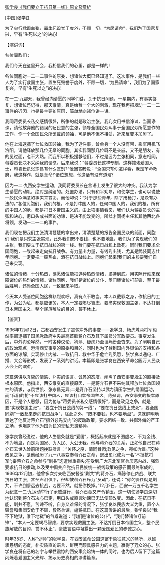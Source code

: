 [张学良《我们要立于抗日第一线》原文及赏析](https://www.vrrw.net/wx/14709.html)

[中国]张学良

为了实行救国主张，置生死毁誉于度外，不顾一切，“为民请命”，我们为了国家复兴，早有“生死以之”的决心!

【演讲词】

各位同胞们：

我们今天在这里开会，我相信我们的心里，都是一样的!

各位同胞对一二一二事件的原委，想诸位大概已经知道了。这次事件，是我们一些人为了实行救国主张，置生死毁誉于度外，不顾一切，“为民请命”，我们为了国家复兴，早有“生死以之”的决心!

在一二·九那天，我曾经向请愿的同学们讲，关于抗日问题，一星期内，有事实答复，想诸位还记得，那天事情，真是给我一个大的刺激，现在我再把发动一二一二事件的近因，也是最主要的原因，简单地向诸位讲一讲。

我同蒋委员长私交感情很好，所争的就是政治主张，我几次用书信诤谏，当面诤谏，请他放弃他的错误的反民意的主张，领导全国民众从事于全国民众所愿意作的工作，作一个全国民众所爱戴的领袖，可是他不但不接受，近来反变本加厉了。

他在上海逮捕了七位救国领袖，我为了这件事，曾单身一个人没有带，乘军用机飞洛阳，请他释放那几位无辜的同胞。其实我同那几位既不是亲戚，又不是朋友，有的见过面，也不大熟。而我所以积极援救他们，不过是因为主张相同，意志相同，蒋委员长决不采纳我的请求。后来我说：“蒋委员长这样专制，这样摧残爱国人士，和袁世凯张宗昌有什么区别?”他回答我说：“全国只有你这样看，我是革命政府，我这样作，就是革命!”诸位想想，他这话有没有道理?

因为一二·九西安学生运动，我同蒋委员长在言语上发生了很大的冲突。我认为学生请愿的动机，绝对是纯洁的。处置办法，只有和平劝导，和使学生，也可以说使一般民众满意的事实来答复。而他却说：“对于那些青年，除了用枪打，是没有办法的。”各位同胞们，我们的枪，不是打中国人的，任何中国人的，我们的枪，所有的中国人的枪，都是打日本帝国主义的。由上项事情看来，我们认为蒋委员长的主张和决心，用口头或书面的劝谏，是决不能改变的，所以才同杨主任和其他西北各将领，发动一二一二的事件。

我们现在把我们主张清清楚楚的拿出来，清清楚楚的报告全国民众的前面，同胞们!我们是只求主张实现，此外我们既不要钱，也不要地盘，我们为了实现我们的主张，我们要立于抗日战线的第一线。我们要在抗日战线上效死。同时我们要求全国同胞，一致起来走向抗日战争。有力量出力量，有钱的出钱，尤其是武装同志壮年同胞。一定要把一腔热血，洒在抗日战线上。同胞们起来!我们的主张要我们自己来实现。

诸位的情绪，十分热烈，深愿诸位能把这种热烈情绪，坚持到底。用实际行动来保障诸位的热烈的情绪。诸位同胞，我们是诸位的公仆，我们替诸位打前锋，至于最后胜利，还赖全国人民，一致起来争取。

今天本人受诸位同胞这样热烈欢呼，真有点不敢当，本人以戴罪之身，作抗日的工作，为公为私，都是应该的，本人一定要竭尽智虑，要求实现救国主张，不达打倒日本帝国主义，整个民族解放的目的，誓不休止。



【鉴赏】

1936年12月12日，古都西安发生了震惊中外的事变——张学良、杨虎城两将军毅然率部逮捕了国民党政府中央最高首脑蒋介石及其下属部分军政要员。事变发生后，中外舆论哗然，一时各种议论、猜测、疑虑乃至误解纷至沓来。为了阐明自己的政治观点，澄清西安事变的原委和目的，同时也为了得到国内外舆论的支持和各方面的谅解，实现停止内战、一致抗日、救中华于危亡的夙愿，张学良以通电、广播、大会等形式，发表了一系列的讲话。本篇即是张学良在西安革命公园万人民众大会上的演讲。

这篇演讲以真挚的情感、朴实的语言、诚恳的态度，阐明了西安事变发生的直接及根本原因。他指出，西安事变的直接原因，一是蒋介石拒不采纳其释放七位救国领袖的请求，与袁世凯、张宗昌无异;二是蒋介石坚持以武力镇压学生的爱国运动，而“我们的枪”不应该打中国人，应该打日本帝国主义。他强调，西安事变的根本原因，不是个人恩怨，因为他与“蒋委员长私交感情很好”，而是政见之争，就是要“实现救国主张”，“要立于抗日战线的第一线”，“要在抗日战线上效死”，要全国同胞“一致起来走向抗日战争”，除此之外，“既不要钱，也不要地盘”。这就鲜明地表达了他反对蒋介石“攘外必先安内”的反动政策，要求团结一致、共御外侮的严正立场，也坦露了他为国为民的无私无畏精神。

张学良曾经说过，他的人生信条就是“爱国”，概括起来就是不图虚名、不为金钱、不为地盘，而是为国家、为人民、大公无我。他与蒋介石的关系，正如他自己在蒋介石去世入殓前所题挽联所言：“关怀之殷，情同骨肉;政见之争，宛如仇雠。”这种政见之争，是他经历了九一八事变奉蒋介石之命，退出东北成为一名“不抵抗将军”;奉蒋介石之命参与“剿共”迭遭惨重损失;在受到广大东北军官兵厌恶内战、强烈要求抗日的推动;以及受中国共产党抗日民族统一战线政策的感召而最终形成的。1936年12月初，他曾多次对亲临西安督战“剿共”的蒋介石，痛陈停止内战、联共抗日的主张，甚至声泪俱下，但却被蒋介石斥为“反动”，还说：“你的责任就是剿共，不许到绥远去抗战，若要不然，就把你换掉。”12月9日，西安一万五千名学生为纪念一二·九运动举行了示威游行，蒋介石竟又严令镇压，这一切使张学良深切地认识到蒋介石决心已定，用口头或直言劝谏已无法使其改变。因此，在抗日不能，剿共不愿，苦谏不听，自身又难保的情况下，张学良以民族大义为重，置个人毁誉和集团安危于不顾，毅然兵谏，逼蒋抗日。在这篇演讲的最后，张学良以“我不下地狱，谁下地狱”的气概说道：“我们是诸位的公仆”，“我们替诸位打前锋”，“本人一定要竭尽智虑，要求实现救国主张，不达打倒日本帝国主义，整个民族解放的目的，誓不休止”。豪放言语中坦露出一颗爱国爱民的赤诚之心。

时年35岁、人称“少帅”的张学良，在西安革命公园这富于象征意义的场所，以诚挚恳切的态度，朴实质直的语言，鲜明而颇具感召力的主题，赢得了万众的心。张学良在将自己的名字与举世震惊的西安事变熔铸一体的同时，也为后人留下了这篇闪烁着爱国主义光辉、揭示历史真相的演讲篇章。

